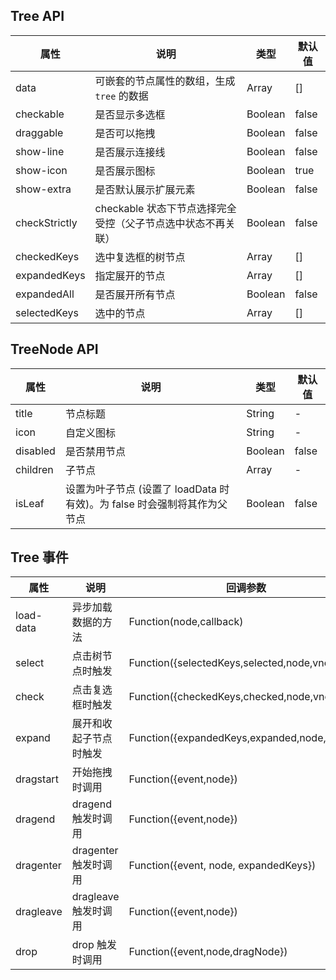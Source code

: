 ## Tree API

| 属性          | 说明                                                         | 类型    | 默认值 |
| ------------- | ------------------------------------------------------------ | ------- | ------ |
| data          | 可嵌套的节点属性的数组，生成 `tree` 的数据                   | Array   | []     |
| checkable     | 是否显示多选框                                               | Boolean | false  |
| draggable     | 是否可以拖拽                                                 | Boolean | false  |
| show-line     | 是否展示连接线                                               | Boolean | false  |
| show-icon     | 是否展示图标                                                 | Boolean | true   |
| show-extra    | 是否默认展示扩展元素                                         | Boolean | false  |
| checkStrictly | checkable 状态下节点选择完全受控（父子节点选中状态不再关联） | Boolean | false  |
| checkedKeys   | 选中复选框的树节点                                           | Array   | []     |
| expandedKeys  | 指定展开的节点                                               | Array   | []     |
| expandedAll   | 是否展开所有节点                                             | Boolean | false  |
| selectedKeys  | 选中的节点                                                   | Array   | []     |

## TreeNode API

| 属性     | 说明                                                                     | 类型    | 默认值 |
| -------- | ------------------------------------------------------------------------ | ------- | ------ |
| title    | 节点标题                                                                 | String  | -      |
| icon     | 自定义图标                                                               | String  | -      |
| disabled | 是否禁用节点                                                             | Boolean | false  |
| children | 子节点                                                                   | Array   | -      |
| isLeaf   | 设置为叶子节点 (设置了 loadData 时有效)。为 false 时会强制将其作为父节点 | Boolean | false  |

## Tree 事件
| 属性      | 说明                   | 回调参数                                     |
| --------- | ---------------------- | -------------------------------------------- |
| load-data | 异步加载数据的方法     | Function(node,callback)                      |
| select    | 点击树节点时触发       | Function({selectedKeys,selected,node,vnode}) |
| check     | 点击复选框时触发       | Function({checkedKeys,checked,node,vnode})   |
| expand    | 展开和收起子节点时触发 | Function({expandedKeys,expanded,node,vnode}) |
| dragstart | 开始拖拽时调用         | Function({event,node})                       |
| dragend   | dragend 触发时调用     | Function({event,node})                       |
| dragenter | dragenter 触发时调用   | Function({event, node, expandedKeys})        |
| dragleave | dragleave 触发时调用   | Function({event,node})                       |
| drop      | drop 触发时调用        | Function({event,node,dragNode})              |